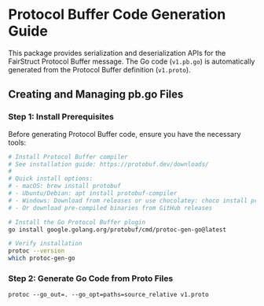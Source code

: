 # Protocol Buffer Code Generation Guide

This package provides serialization and deserialization APIs for the FairStruct Protocol Buffer message. The Go code (`v1.pb.go`) is automatically generated from the Protocol Buffer definition (`v1.proto`).

## Creating and Managing pb.go Files

### Step 1: Install Prerequisites

Before generating Protocol Buffer code, ensure you have the necessary tools:

```bash
# Install Protocol Buffer compiler
# See installation guide: https://protobuf.dev/downloads/
# 
# Quick install options:
# - macOS: brew install protobuf
# - Ubuntu/Debian: apt install protobuf-compiler
# - Windows: Download from releases or use chocolatey: choco install protoc
# - Or download pre-compiled binaries from GitHub releases

# Install the Go Protocol Buffer plugin
go install google.golang.org/protobuf/cmd/protoc-gen-go@latest

# Verify installation
protoc --version
which protoc-gen-go
```

### Step 2: Generate Go Code from Proto Files

```
protoc --go_out=. --go_opt=paths=source_relative v1.proto
```
